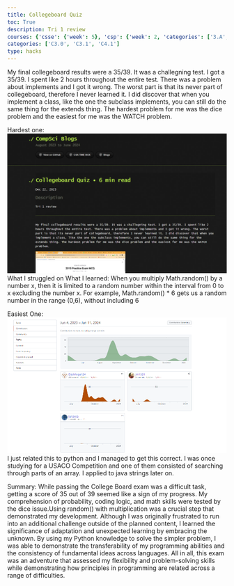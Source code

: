 ```yaml
---
title: Collegeboard Quiz
toc: True
description: Tri 1 review
courses: {'csse': {'week': 5}, 'csp': {'week': 2, 'categories': ['3.A', '5.B']}, 'csa': {'week': 13}}
categories: ['C3.0', 'C3.1', 'C4.1']
type: hacks
---
```

My final collegeboard results were a 35/39. It was a challegning test. I got a 35/39. I spent like 2 hours throughout the entire test. There was a problem about implements and I got it wrong. The worst part is that its never part of collegeboard, therefore I never learned it. I did discover that when you implement a class, like the one the subclass implements, you can still do the same thing for the extends thing. The hardest problem for me was the dice problem and the easiest for me was the WATCH problem.

Hardest one:
![Alt text](image.png)
What I struggled on
What I learned: 
When you multiply Math.random() by a number x, then it is limited to a random number within the interval from 0 to x excluding the number x. For example, Math.random() * 6 gets us a random number in the range (0,6), without including 6

Easiest One:
![Alt text](image-1.png)
I just related this to python and I managed to get this correct. I was once studying for a USACO Competition and one of them consisted of searching through parts of an array. I applied to java strings later on.

Summary:
While passing the College Board exam was a difficult task, getting a score of 35 out of 39 seemed like a sign of my progress. My comprehension of probability, coding logic, and math skills were tested by the dice issue.Using random() with multiplication was a crucial step that demonstrated my development. Although I was originally frustrated to run into an additional challenge outside of the planned content, I learned the significance of adaptation and unexpected learning by embracing the unknown. By using my Python knowledge to solve the simpler problem, I was able to demonstrate the transferability of my programming abilities and the consistency of fundamental ideas across languages. All in all, this exam was an adventure that assessed my flexibility and problem-solving skills while demonstrating how principles in programming are related across a range of difficulties.